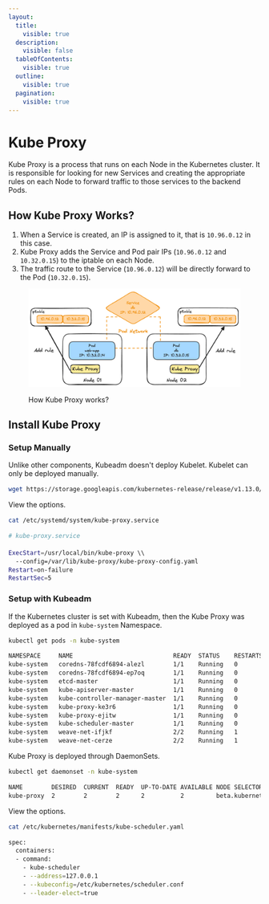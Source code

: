 ```yaml
---
layout:
  title:
    visible: true
  description:
    visible: false
  tableOfContents:
    visible: true
  outline:
    visible: true
  pagination:
    visible: true
---
```


# Kube Proxy

Kube Proxy is a process that runs on each Node in the Kubernetes cluster. It is responsible for looking for new Services and creating the appropriate rules on each Node to forward traffic to those services to the backend Pods.

## How Kube Proxy Works?

1. When a Service is created, an IP is assigned to it, that is `10.96.0.12` in this case.
2. Kube Proxy adds the Service and Pod pair IPs (`10.96.0.12` and `10.32.0.15`) to the iptable on each Node.
3. The traffic route to the Service (`10.96.0.12`) will be directly forward to the Pod (`10.32.0.15`).

<figure><img src="../.gitbook/assets/kube-proxy.png" alt=""><figcaption><p>How Kube Proxy works?</p></figcaption></figure>

## Install Kube Proxy

### Setup Manually

Unlike other components, Kubeadm doesn't deploy Kubelet. Kubelet can only be deployed manually.

```sh
wget https://storage.googleapis.com/kubernetes-release/release/v1.13.0/bin/linux/amd64/kube-proxy
```

View the options.

```sh
cat /etc/systemd/system/kube-proxy.service
```

```sh
# kube-proxy.service

ExecStart=/usr/local/bin/kube-proxy \\
  --config=/var/lib/kube-proxy/kube-proxy-config.yaml
Restart=on-failure
RestartSec=5
```

### Setup with Kubeadm

If the Kubernetes cluster is set with Kubeadm, then the Kube Proxy was deployed as a pod in `kube-system` Namespace.

```sh
kubectl get pods -n kube-system
```

```sh
NAMESPACE     NAME                            READY  STATUS    RESTARTS   AGE
kube-system   coredns-78fcdf6894-alezl        1/1    Running   0          1h
kube-system   coredns-78fcdf6894-ep7oq        1/1    Running   0          1h
kube-system   etcd-master                     1/1    Running   0          1h
kube-system   kube-apiserver-master           1/1    Running   0          1h
kube-system   kube-controller-manager-master  1/1    Running   0          1h
kube-system   kube-proxy-ke3r6                1/1    Running   0          1h
kube-system   kube-proxy-ejitw                1/1    Running   0          1h
kube-system   kube-scheduler-master           1/1    Running   0          1h
kube-system   weave-net-ifjkf                 2/2    Running   1          1h
kube-system   weave-net-cerze                 2/2    Running   1          1h
```

Kube Proxy is deployed through DaemonSets.

```sh
kubectl get daemonset -n kube-system
```

```sh
NAME        DESIRED  CURRENT  READY  UP-TO-DATE AVAILABLE NODE SELECTOR                   AGE
kube-proxy  2        2        2      2          2         beta.kubernetes.io/arch=amd64   1h
```

View the options.

```sh
cat /etc/kubernetes/manifests/kube-scheduler.yaml
```

```sh
spec:
  containers:
  - command:
    - kube-scheduler
    - --address=127.0.0.1
    - --kubeconfig=/etc/kubernetes/scheduler.conf
    - --leader-elect=true
```
